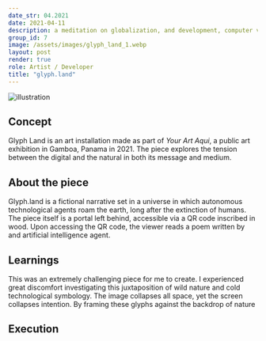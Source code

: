```yaml
---
date_str: 04.2021
date: 2021-04-11
description: a meditation on globalization, and development, computer vision.
group_id: 7
image: /assets/images/glyph_land_1.webp
layout: post
render: true
role: Artist / Developer
title: "glyph.land"
---
```


![illustration]({{site.baseurl}}/assets/images/glyph_land.webp)

## Concept

Glyph Land is an art installation made as part of *Your Art Aqui*, a public art exhibition in Gamboa, Panama in 2021. The piece explores the tension between the digital and the natural in both its message and medium. 

## About the piece

Glyph.land is a fictional narrative set in a universe in which autonomous technological agents roam the earth, long after the extinction of humans. The piece itself is a portal left behind, accessible via a QR code inscribed in wood. Upon accessing the QR code, the viewer reads a poem written by and artificial intelligence agent. 

## Learnings

This was an extremely challenging piece for me to create. I experienced great discomfort investigating this juxtaposition of wild nature and cold technological symbology. The image collapses all space, yet the screen collapses intention. By framing these glyphs against the backdrop of nature

## Execution